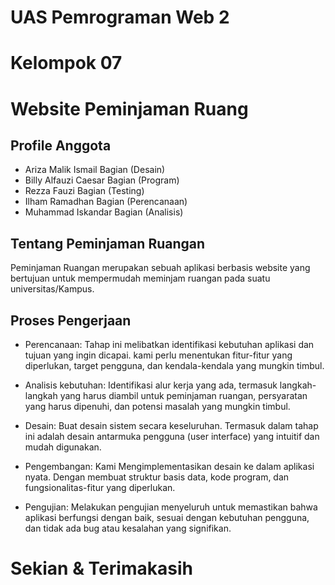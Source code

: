 # UAS Pemrograman Web 2
# Kelompok 07
# Website Peminjaman Ruang

## Profile Anggota
- Ariza Malik Ismail    Bagian (Desain)
- Billy Alfauzi Caesar  Bagian (Program)
- Rezza Fauzi           Bagian (Testing)
- Ilham Ramadhan        Bagian (Perencanaan)
- Muhammad Iskandar     Bagian (Analisis)

## Tentang Peminjaman Ruangan
Peminjaman Ruangan merupakan sebuah aplikasi berbasis website yang bertujuan untuk mempermudah meminjam ruangan pada suatu universitas/Kampus.

## Proses Pengerjaan
- Perencanaan: Tahap ini melibatkan identifikasi kebutuhan aplikasi dan tujuan yang ingin dicapai. kami perlu menentukan fitur-fitur yang diperlukan, target pengguna, dan kendala-kendala yang mungkin timbul.

- Analisis kebutuhan:  Identifikasi alur kerja yang ada, termasuk langkah-langkah yang harus diambil untuk peminjaman ruangan, persyaratan yang harus dipenuhi, dan potensi masalah yang mungkin timbul.

- Desain: Buat desain sistem secara keseluruhan. Termasuk dalam tahap ini adalah desain antarmuka pengguna (user interface) yang intuitif dan mudah digunakan.

- Pengembangan: Kami Mengimplementasikan desain ke dalam aplikasi nyata. Dengan membuat struktur basis data, kode program, dan fungsionalitas-fitur yang diperlukan.

- Pengujian: Melakukan pengujian menyeluruh untuk memastikan bahwa aplikasi berfungsi dengan baik, sesuai dengan kebutuhan pengguna, dan tidak ada bug atau kesalahan yang signifikan. 

# Sekian & Terimakasih
